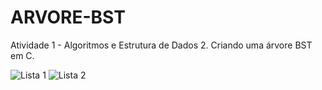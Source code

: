 # ARVORE-BST
Atividade 1 - Algoritmos e Estrutura de Dados 2.
Criando uma árvore BST em C.

![Lista 1](https://github.com/ViniciusLeiteCosta/ARVORE-BST/assets/92338016/e9b90b3e-a26c-48be-bfc3-35be3b561234)
![Lista 2](https://github.com/ViniciusLeiteCosta/ARVORE-BST/assets/92338016/9c67bdc4-18ea-4e05-a4bc-e62a9361f8b2)

